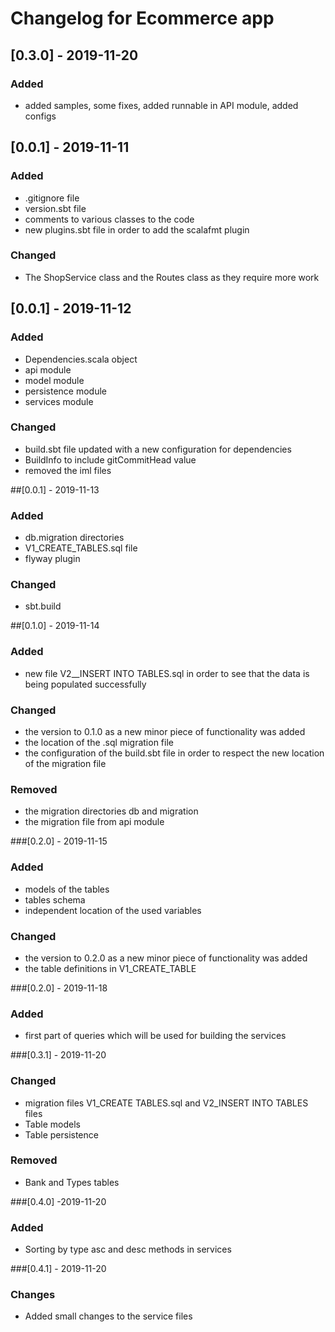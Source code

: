 # Changelog for Ecommerce app 

## [0.3.0] - 2019-11-20
### Added
- added samples, some fixes, added runnable in API module, added configs

## [0.0.1] - 2019-11-11
### Added
- .gitignore file
- version.sbt file
- comments to various classes to the code
- new plugins.sbt file in order to add the scalafmt plugin
### Changed
- The ShopService class and the Routes class as they require more work

## [0.0.1] - 2019-11-12
### Added

- Dependencies.scala object
- api module
- model module
- persistence module
- services module

### Changed

- build.sbt file updated with a new configuration for dependencies
- BuildInfo to include gitCommitHead value
- removed the iml files

##[0.0.1] - 2019-11-13

### Added

- db.migration directories
- V1_CREATE_TABLES.sql file
- flyway plugin

### Changed

- sbt.build  

##[0.1.0] - 2019-11-14

### Added
- new file V2__INSERT INTO TABLES.sql in order to see that the data is being populated successfully

### Changed
- the version to 0.1.0 as a new minor piece of functionality was added
- the location of the .sql migration file
- the configuration of the build.sbt file in order to respect the new location of the migration file

### Removed
- the migration directories db and migration
- the migration file from api module  

###[0.2.0] - 2019-11-15

### Added

- models of the tables
- tables schema
- independent location of the used variables

### Changed

- the version to 0.2.0 as a new minor piece of functionality was added
- the table definitions in V1_CREATE_TABLE

###[0.2.0] - 2019-11-18

### Added

- first part of queries which will be used for building the services 

###[0.3.1] - 2019-11-20

### Changed

- migration files V1_CREATE TABLES.sql and V2_INSERT INTO TABLES files
- Table models
- Table persistence

### Removed

- Bank and Types tables

###[0.4.0] -2019-11-20

### Added

- Sorting by type asc and desc methods in services 

###[0.4.1] - 2019-11-20

### Changes

- Added small changes to the service files